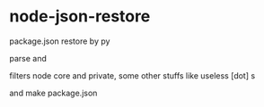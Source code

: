 # node-json-restore
package.json restore by py

parse and 

filters node core and private, some other stuffs like useless [dot] s

and make package.json
